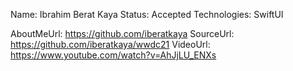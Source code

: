 Name: Ibrahim Berat Kaya
Status: Accepted
Technologies: SwiftUI

AboutMeUrl: https://github.com/iberatkaya
SourceUrl: https://github.com/iberatkaya/wwdc21
VideoUrl: https://www.youtube.com/watch?v=AhJjLU_ENXs

<!---
EXAMPLE
Name: John Appleseed
Status: Submitted <or> Winner <or> Distinguished <or> Rejected
Technologies: SwiftUI, RealityKit, CoreGraphic

AboutMeUrl: https://linkedin.com/in/johnappleseed
SourceUrl: https://github.com/johnappleseed/wwdc2025
VideoUrl: https://youtu.be/ABCDE123456
-->
